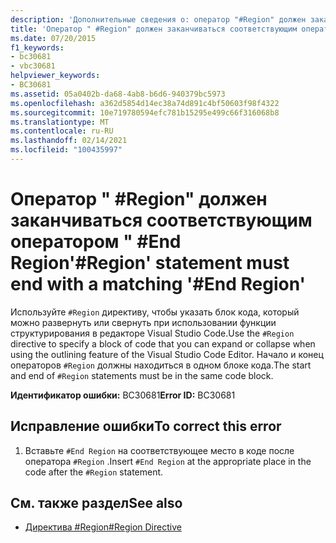 ```yaml
---
description: 'Дополнительные сведения о: оператор "#Region" должен заканчиваться соответствующим "#End регионом"'
title: 'Оператор " #Region" должен заканчиваться соответствующим оператором " #End Region'
ms.date: 07/20/2015
f1_keywords:
- bc30681
- vbc30681
helpviewer_keywords:
- BC30681
ms.assetid: 05a0402b-da68-4ab8-b6d6-940379bc5973
ms.openlocfilehash: a362d5854d14ec38a74d891c4bf50603f98f4322
ms.sourcegitcommit: 10e719780594efc781b15295e499c66f316068b8
ms.translationtype: MT
ms.contentlocale: ru-RU
ms.lasthandoff: 02/14/2021
ms.locfileid: "100435997"
---
```

# <a name="region-statement-must-end-with-a-matching-end-region"></a><span data-ttu-id="910cc-103">Оператор " #Region" должен заканчиваться соответствующим оператором " #End Region</span><span class="sxs-lookup"><span data-stu-id="910cc-103">'#Region' statement must end with a matching '#End Region'</span></span>

<span data-ttu-id="910cc-104">Используйте `#Region` директиву, чтобы указать блок кода, который можно развернуть или свернуть при использовании функции структурирования в редакторе Visual Studio Code.</span><span class="sxs-lookup"><span data-stu-id="910cc-104">Use the `#Region` directive to specify a block of code that you can expand or collapse when using the outlining feature of the Visual Studio Code Editor.</span></span> <span data-ttu-id="910cc-105">Начало и конец операторов `#Region` должны находиться в одном блоке кода.</span><span class="sxs-lookup"><span data-stu-id="910cc-105">The start and end of `#Region` statements must be in the same code block.</span></span>  
  
 <span data-ttu-id="910cc-106">**Идентификатор ошибки:** BC30681</span><span class="sxs-lookup"><span data-stu-id="910cc-106">**Error ID:** BC30681</span></span>  
  
## <a name="to-correct-this-error"></a><span data-ttu-id="910cc-107">Исправление ошибки</span><span class="sxs-lookup"><span data-stu-id="910cc-107">To correct this error</span></span>  
  
1. <span data-ttu-id="910cc-108">Вставьте `#End Region` на соответствующее место в коде после оператора `#Region` .</span><span class="sxs-lookup"><span data-stu-id="910cc-108">Insert `#End Region` at the appropriate place in the code after the `#Region` statement.</span></span>  
  
## <a name="see-also"></a><span data-ttu-id="910cc-109">См. также раздел</span><span class="sxs-lookup"><span data-stu-id="910cc-109">See also</span></span>

- [<span data-ttu-id="910cc-110">Директива #Region</span><span class="sxs-lookup"><span data-stu-id="910cc-110">#Region Directive</span></span>](../language-reference/directives/region-directive.md)
